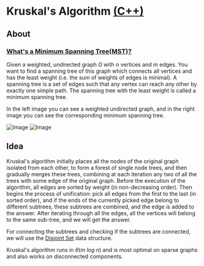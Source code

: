 # Kruskal's Algorithm [(C++)](./kruskal.cpp)

## About

### **[What's a Minimum Spanning Tree(MST)?](https://en.wikipedia.org/wiki/Minimum_spanning_tree)**

Given a weighted, undirected graph $G$ with $n$ vertices and $m$ edges. You want to find a spanning tree of this graph which connects all vertices and has the least weight (i.e. the sum of weights of edges is minimal). A spanning tree is a set of edges such that any vertex can reach any other by exactly one simple path. The spanning tree with the least weight is called a minimum spanning tree.

In the left image you can see a weighted undirected graph, and in the right image you can see the corresponding minimum spanning tree.

![Image](https://raw.githubusercontent.com/e-maxx-eng/e-maxx-eng/master/img/MST_before.png) ![Image](https://raw.githubusercontent.com/e-maxx-eng/e-maxx-eng/master/img/MST_after.png)

## Idea

Kruskal's algorithm initially places all the nodes of the original graph isolated from each other, to form a forest of single node trees, and then gradually merges these trees, combining at each iteration any two of all the trees with some edge of the original graph. Before the execution of the algorithm, all edges are sorted by weight (in non-decreasing order). Then begins the process of unification: pick all edges from the first to the last (in sorted order), and if the ends of the currently picked edge belong to different subtrees, these subtrees are combined, and the edge is added to the answer. After iterating through all the edges, all the vertices will belong to the same sub-tree, and we will get the answer.

For connecting the subtrees and checking if the subtrees are connected, we will use the [Disjoint Set](https://github.com/aaronhma/algorithms/blob/master/data-structure/non-linear/set/disjoint-set.md) data structure.

Kruskal's algorithm runs in $\theta(m \ log \ n)$ and is most optimal on sparse graphs and also works on disconnected components.
